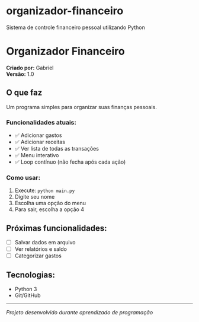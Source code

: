 # organizador-financeiro
Sistema de controle financeiro pessoal utilizando Python

# Organizador Financeiro

**Criado por:** Gabriel  
**Versão:** 1.0

##  O que faz

Um programa simples para organizar suas finanças pessoais.

### Funcionalidades atuais:
- ✅ Adicionar gastos
- ✅ Adicionar receitas  
- ✅ Ver lista de todas as transações
- ✅ Menu interativo
- ✅ Loop contínuo (não fecha após cada ação)

### Como usar:
1. Execute: `python main.py`
2. Digite seu nome
3. Escolha uma opção do menu
4. Para sair, escolha a opção 4

##  Próximas funcionalidades:
- [ ] Salvar dados em arquivo
- [ ] Ver relatórios e saldo
- [ ] Categorizar gastos

##  Tecnologias:
- Python 3
- Git/GitHub

---
*Projeto desenvolvido durante aprendizado de programação*